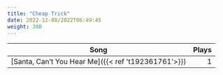 ```yaml
---
title: "Cheap Trick"
date: 2022-12-08/2022T06:49:45
weight: 300
---
```




 Song | Plays 
----- | -----:
[Santa, Can’t You Hear Me]({{< ref 't192361761'>}}) | 1
